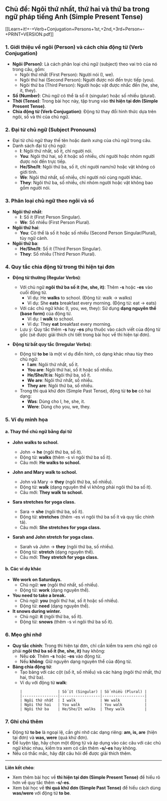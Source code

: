 ## Chủ đề: Ngôi thứ nhất, thứ hai và thứ ba trong ngữ pháp tiếng Anh (Simple Present Tense)

[[Learn+it!+-+Verb+Conjugation+Persons+1st,+2nd,+3rd+Person+-+PRINT+VERSION.pdf]]
### 1. Giới thiệu về ngôi (Person) và cách chia động từ (Verb Conjugation)
- **Ngôi (Person)**: Là cách phân loại chủ ngữ (subject) theo vai trò của nó trong câu, gồm:
  - Ngôi thứ nhất (First Person): Người nói (I, we).
  - Ngôi thứ hai (Second Person): Người được nói đến trực tiếp (you).
  - Ngôi thứ ba (Third Person): Người hoặc vật được nhắc đến (he, she, it, they).
- **Số (Number)**: Chủ ngữ có thể là số ít (singular) hoặc số nhiều (plural).
- **Thời (Tense)**: Trong bài học này, tập trung vào **thì hiện tại đơn (Simple Present Tense)**.
- **Chia động từ (Verb Conjugation)**: Động từ thay đổi hình thức dựa trên ngôi, số và thì của chủ ngữ.

### 2. Đại từ chủ ngữ (Subject Pronouns)
- Đại từ chủ ngữ thay thế tên hoặc danh xưng của chủ ngữ trong câu.
- Danh sách đại từ chủ ngữ:
  - **I**: Ngôi thứ nhất, số ít, chỉ người nói.
  - **You**: Ngôi thứ hai, số ít hoặc số nhiều, chỉ người hoặc nhóm người được nói đến trực tiếp.
  - **He/She/It**: Ngôi thứ ba, số ít, chỉ người nam/nữ hoặc vật không có giới tính.
  - **We**: Ngôi thứ nhất, số nhiều, chỉ người nói cùng người khác.
  - **They**: Ngôi thứ ba, số nhiều, chỉ nhóm người hoặc vật không bao gồm người nói.

### 3. Phân loại chủ ngữ theo ngôi và số
- **Ngôi thứ nhất**:
  - **I**: Số ít (First Person Singular).
  - **We**: Số nhiều (First Person Plural).
- **Ngôi thứ hai**:
  - **You**: Có thể là số ít hoặc số nhiều (Second Person Singular/Plural), tùy ngữ cảnh.
- **Ngôi thứ ba**:
  - **He/She/It**: Số ít (Third Person Singular).
  - **They**: Số nhiều (Third Person Plural).

### 4. Quy tắc chia động từ trong thì hiện tại đơn
- **Động từ thường (Regular Verbs)**:
  - Với chủ ngữ **ngôi thứ ba số ít (he, she, it)**: Thêm **-s** hoặc **-es** vào cuối động từ.
    - Ví dụ: He **walks** to school. (Động từ: walk → walks)
    - Ví dụ: She **eats** breakfast every morning. (Động từ: eat → eats)
  - Với các chủ ngữ khác (I, you, we, they): Sử dụng **dạng nguyên thể (base form)** của động từ.
    - Ví dụ: I **walk** to school.
    - Ví dụ: They **eat** breakfast every morning.
  - Lưu ý: Quy tắc thêm **-s** hay **-es** phụ thuộc vào cách viết của động từ gốc (sẽ được giải thích chi tiết trong bài học về thì hiện tại đơn).

- **Động từ bất quy tắc (Irregular Verbs)**:
  - Động từ **to be** là một ví dụ điển hình, có dạng khác nhau tùy theo chủ ngữ:
    - **I am**: Ngôi thứ nhất, số ít.
    - **You are**: Ngôi thứ hai, số ít hoặc số nhiều.
    - **He/She/It is**: Ngôi thứ ba, số ít.
    - **We are**: Ngôi thứ nhất, số nhiều.
    - **They are**: Ngôi thứ ba, số nhiều.
  - Trong thì quá khứ đơn (Simple Past Tense), động từ **to be** có hai dạng:
    - **Was**: Dùng cho I, he, she, it.
    - **Were**: Dùng cho you, we, they.

### 5. Ví dụ minh họa
#### a. Thay thế chủ ngữ bằng đại từ
- **John walks to school.**
  - John → **he** (ngôi thứ ba, số ít).
  - Động từ: **walks** (thêm -s vì ngôi thứ ba số ít).
  - Câu mới: **He walks to school.**

- **John and Mary walk to school.**
  - John và Mary → **they** (ngôi thứ ba, số nhiều).
  - Động từ: **walk** (dạng nguyên thể vì không phải ngôi thứ ba số ít).
  - Câu mới: **They walk to school.**

- **Sara stretches for yoga class.**
  - Sara → **she** (ngôi thứ ba, số ít).
  - Động từ: **stretches** (thêm -es vì ngôi thứ ba số ít và quy tắc chính tả).
  - Câu mới: **She stretches for yoga class.**

- **Sarah and John stretch for yoga class.**
  - Sarah và John → **they** (ngôi thứ ba, số nhiều).
  - Động từ: **stretch** (dạng nguyên thể).
  - Câu mới: **They stretch for yoga class.**

#### b. Các ví dụ khác
- **We work on Saturdays.**
  - Chủ ngữ: **we** (ngôi thứ nhất, số nhiều).
  - Động từ: **work** (dạng nguyên thể).
- **You need to take a break.**
  - Chủ ngữ: **you** (ngôi thứ hai, số ít hoặc số nhiều).
  - Động từ: **need** (dạng nguyên thể).
- **It snows during winter.**
  - Chủ ngữ: **it** (ngôi thứ ba, số ít).
  - Động từ: **snows** (thêm -s vì ngôi thứ ba số ít).

### 6. Mẹo ghi nhớ
- **Quy tắc chính**: Trong thì hiện tại đơn, chỉ cần kiểm tra xem chủ ngữ có phải **ngôi thứ ba số ít (he, she, it)** hay không:
  - Nếu **có**: Thêm **-s** hoặc **-es** vào động từ.
  - Nếu **không**: Giữ nguyên dạng nguyên thể của động từ.
- **Bảng chia động từ**:
  - Tạo bảng với các cột (số ít, số nhiều) và các hàng (ngôi thứ nhất, thứ hai, thứ ba).
  - Ví dụ với động từ **walk**:
    ```
    |                | Số ít (Singular) | Số nhiều (Plural) |
    |----------------|------------------|-------------------|
    | Ngôi thứ nhất  | I walk           | We walk           |
    | Ngôi thứ hai   | You walk         | You walk          |
    | Ngôi thứ ba    | He/She/It walks  | They walk         |
    ```

### 7. Ghi chú thêm
- Động từ **to be** là ngoại lệ, cần ghi nhớ các dạng riêng: **am, is, are** (hiện tại đơn) và **was, were** (quá khứ đơn).
- Để luyện tập, hãy chọn một động từ và áp dụng vào các câu với các chủ ngữ khác nhau, kiểm tra xem có cần thêm **-s/-es** hay không.
- Nếu có thắc mắc, hãy đặt câu hỏi để được giải thích thêm.

---

**Liên kết chéo**: 
- Xem thêm bài học về **thì hiện tại đơn (Simple Present Tense)** để hiểu rõ hơn về quy tắc thêm **-s/-es**.
- Xem bài học về **thì quá khứ đơn (Simple Past Tense)** để hiểu cách dùng **was/were** với động từ **to be**.